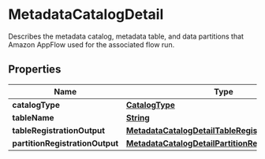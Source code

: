 

# MetadataCatalogDetail

Describes the metadata catalog, metadata table, and data partitions that Amazon AppFlow used for the associated flow run.

## Properties

| Name | Type | Description | Notes |
|------------ | ------------- | ------------- | -------------|
|**catalogType** | [**CatalogType**](CatalogType.md) |  |  [optional] |
|**tableName** | [**String**](String.md) |  |  [optional] |
|**tableRegistrationOutput** | [**MetadataCatalogDetailTableRegistrationOutput**](MetadataCatalogDetailTableRegistrationOutput.md) |  |  [optional] |
|**partitionRegistrationOutput** | [**MetadataCatalogDetailPartitionRegistrationOutput**](MetadataCatalogDetailPartitionRegistrationOutput.md) |  |  [optional] |



